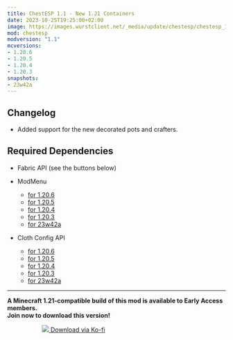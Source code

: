 ```yaml
---
title: ChestESP 1.1 - New 1.21 Containers
date: 2023-10-25T19:25:00+02:00
image: https://images.wurstclient.net/_media/update/chestesp/chestesp_1.1_540p.webp
mod: chestesp
modversion: "1.1"
mcversions:
- 1.20.6
- 1.20.5
- 1.20.4
- 1.20.3
snapshots:
- 23w42a
---
```

## Changelog
- Added support for the new decorated pots and crafters.

## Required Dependencies

- Fabric API (see the buttons below)

- ModMenu
  - [for 1.20.6](https://modrinth.com/mod/modmenu/versions?g=1.20.6)
  - [for 1.20.5](https://modrinth.com/mod/modmenu/versions?g=1.20.5)
  - [for 1.20.4](https://modrinth.com/mod/modmenu/versions?g=1.20.4)
  - [for 1.20.3](https://modrinth.com/mod/modmenu/versions?g=1.20.3)
  - [for 23w42a](https://modrinth.com/mod/modmenu/version/9.0.0-alpha.1)

- Cloth Config API
  - [for 1.20.6](https://modrinth.com/mod/cloth-config/versions?g=1.20.6&l=fabric)
  - [for 1.20.5](https://modrinth.com/mod/cloth-config/versions?g=1.20.5&l=fabric)
  - [for 1.20.4](https://modrinth.com/mod/cloth-config/versions?g=1.20.4&l=fabric)
  - [for 1.20.3](https://modrinth.com/mod/cloth-config/versions?g=1.20.3&l=fabric)
  - [for 23w42a](https://modrinth.com/mod/cloth-config/version/12.0.109+fabric)

---

<div class="align-center">
  <p><b>A Minecraft 1.21-compatible build of this mod is available to Early Access members.<br>Join now to download this version!</b></p>
  <a class="command-button shadow bg-lightBlue bg-hover-cyan fg-white bd-lightBlue" href="https://ko-fi.com/Post/Early-Access-ChestESP-Mod-for-Minecraft-1-21-X8X1ZOM62" style="padding-top: 1rem;padding-bottom: 1rem;padding-left: 5rem;" data-analytics="View on Ko-fi" data-analytics-id="top button">
    <img src="https://storage.ko-fi.com/cdn/cup-border.png" class="icon" style="width: auto;">
    Download via Ko-fi
  </a>
</div>
